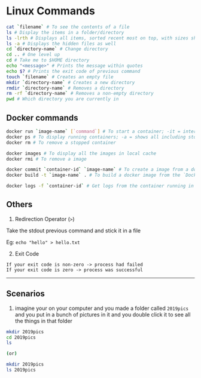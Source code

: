 # Linux Commands

```bash
cat `filename` # To see the contents of a file
ls # Display the items in a folder/directory
ls -lrth # Displays all items, sorted recent most on top, with sizes showing
ls -a # Displays the hidden files as well
cd `directory-name` # Change directory
cd .. # One level up
cd # Take me to $HOME directory
echo "<message>" # Prints the message within quotes
echo $? # Prints the exit code of previous command
touch `filename` # Creates an empty file
mkdir `directory-name` # Creates a new directory
rmdir `directory-name` # Removes a directory
rm -rf `directory-name` # Removes a non-empty directory
pwd # Which directory you are currently in
```

## Docker commands

```bash
docker run `image-name` [`command`] # To start a container; -it = interactive + teletype; --rm = Remove when stopped; -d = run in the background
docker ps # To display running containers; -a = shows all including stopped containers
docker rm # To remove a stopped container

docker images # To display all the images in local cache
docker rmi # To remove a image

docker commit `container-id` `image-name` # To create a image from a docker container
docker build -t `image-name` . # To build a docker image from the `Dockerfile` in the current director

docker logs -f `container-id` # Get logs from the container running in background.
```

## Others

1. Redirection Operator (`>`)

Take the stdout previous command and stick it in a file

Eg: `echo "hello" > hello.txt`

2. Exit Code

```
If your exit code is non-zero -> process had failed
If your exit code is zero -> process was successful
```

---

## Scenarios

1. imagine your on your computer and you made a folder called `2019pics` and you put in a bunch of pictures in it and you double click it to see all the things in that folder

```bash
mkdir 2019pics
cd 2019pics
ls

(or)

mkdir 2019pics
ls 2019pics
```
